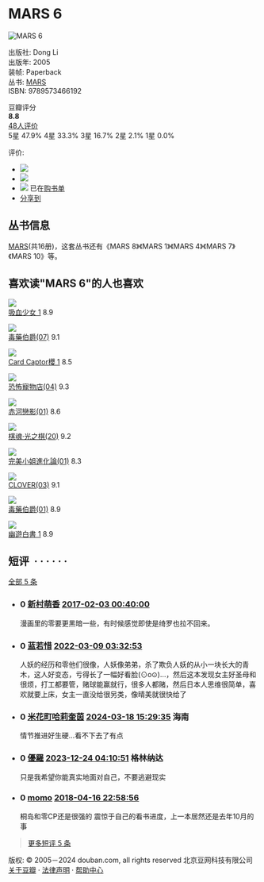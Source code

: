 # MARS 6

![MARS 6](https://img3.doubanio.com/view/subject/s/public/s2617087.jpg)

出版社: Dong Li  
出版年: 2005  
装帧: Paperback  
丛书: [MARS](https://book.douban.com/series/14162)  
ISBN: 9789573466192  

豆瓣评分  
**8.8**  
[48人评价](comments)  
5星 47.9% 4星 33.3% 3星 16.7% 2星 2.1% 1星 0.0%  

评价:

-   ![](https://img1.doubanio.com/f/vendors/5bbf02b7b5ec12b23e214a580b6f9e481108488c/pics/add-review.gif) 
-   ![](https://img1.doubanio.com/f/vendors/5bbf02b7b5ec12b23e214a580b6f9e481108488c/pics/add-review.gif) 
-    ![](https://img1.doubanio.com/f/shire/46e66a46baff206223e608c521bb3724536b03b6/pics/add-cart.gif) 已在[购书单](https://book.douban.com/cart)  
-   [分享到](#)   

## 丛书信息

[MARS](https://book.douban.com/series/14162)(共16册)，这套丛书还有《MARS 8》《MARS 1》《MARS 4》《MARS 7》《MARS 10》等。

## 喜欢读"MARS 6"的人也喜欢

[![](https://img2.doubanio.com/view/subject/s/public/s3231931.jpg)](https://book.douban.com/subject/3190183/)  
[吸血少女 1](https://book.douban.com/subject/3190183/) 8.9  

[![](https://img9.doubanio.com/view/subject/s/public/s3952966.jpg)](https://book.douban.com/subject/3998339/)  
[毒藥伯爵(07)](https://book.douban.com/subject/3998339/) 9.1  

[![](https://img3.doubanio.com/view/subject/s/public/s4001023.jpg)](https://book.douban.com/subject/1916896/)  
[Card Captor櫻 1](https://book.douban.com/subject/1916896/) 8.5  

[![](https://img1.doubanio.com/view/subject/s/public/s3865700.jpg)](https://book.douban.com/subject/3830588/)  
[恐怖寵物店(04)](https://book.douban.com/subject/3830588/) 9.3  

[![](https://img3.doubanio.com/view/subject/s/public/s3200377.jpg)](https://book.douban.com/subject/3161021/)  
[赤河戀影(01)](https://book.douban.com/subject/3161021/) 8.6  

[![](https://img2.doubanio.com/view/subject/s/public/s9945271.jpg)](https://book.douban.com/subject/1226066/)  
[棋魂·光之棋(20)](https://book.douban.com/subject/1226066/) 9.2  

[![](https://img9.doubanio.com/view/subject/s/public/s3198145.jpg)](https://book.douban.com/subject/3158102/)  
[完美小姐進化論(01)](https://book.douban.com/subject/3158102/) 8.3  

[![](https://img1.doubanio.com/view/subject/s/public/s1446478.jpg)](https://book.douban.com/subject/1432540/)  
[CLOVER(03)](https://book.douban.com/subject/1432540/) 9.1  

[![](https://img9.doubanio.com/view/subject/s/public/s3952975.jpg)](https://book.douban.com/subject/3998345/)  
[毒藥伯爵(01)](https://book.douban.com/subject/3998345/) 8.9  

[![](https://img1.doubanio.com/view/subject/s/public/s3143419.jpg)](https://book.douban.com/subject/1467914/)  
[幽遊白書 1](https://book.douban.com/subject/1467914/) 8.9  

## 短评  · · · · · ·  

[全部 5 条](https://book.douban.com/subject/2158825/comments/)  

-   ### 0 [新村萌香](https://www.douban.com/people/melody1971/) [2017-02-03 00:40:00](/comment/1146111535)  
    漫画里的零要更黑暗一些，有时候感觉即使是绮罗也拉不回来。  

-   ### 0 [蓝若惜](https://www.douban.com/people/3923014/) [2022-03-09 03:32:53](/comment/3266796596)  
    人妖的经历和零他们很像，人妖像弟弟，杀了欺负人妖的从小一块长大的青木，这人好变态，亏得长了一幅好看脸(⊙o⊙)…，然后这本发现女主好圣母和很烦，打工都要管，赌球能赢就行，很多人都赌，然后日本人思维很简单，喜欢就要上床，女主一直没给很另类，像晴美就很快给了  

-   ### 0 [米花町哈莉奎茵](https://www.douban.com/people/snowwjq/) [2024-03-18 15:29:35](/comment/4130867922) 海南  
    情节推进好生硬…看不下去了有点  

-   ### 0 [優羅](https://www.douban.com/people/Ishter/) [2023-12-24 04:10:51](/comment/4030228563) 格林纳达  
    只是我希望你能真实地面对自己，不要逃避现实  

-   ### 0 [momo](https://www.douban.com/people/yitaikongjian/) [2018-04-16 22:58:56](/comment/1359485513)  
    桐岛和零CP还是很强的 震惊于自己的看书进度，上一本居然还是去年10月的事  

> [更多短评 5 条](https://book.douban.com/subject/2158825/comments/)  

版权: © 2005－2024 douban.com, all rights reserved 北京豆网科技有限公司 [关于豆瓣](https://www.douban.com/about) · [法律声明](https://www.douban.com/about/legal) · [帮助中心](https://help.douban.com/?app=book)
<!-- tcd_original_link https://book.douban.com/subject/2158825/ -->
